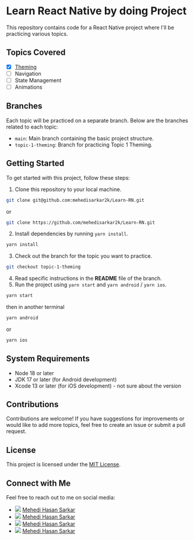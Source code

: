 # Learn React Native by doing Project

This repository contains code for a React Native project where I'll be practicing various topics.

## Topics Covered

- [x] [Theming](https://github.com/mehedisarkar2k/Learn-RN/tree/topic-1-theming)
- [ ] Navigation
- [ ] State Management
- [ ] Animations

## Branches

Each topic will be practiced on a separate branch. Below are the branches related to each topic:

- `main`: Main branch containing the basic project structure.
- `topic-1-theming`: Branch for practicing Topic 1 Theming.

## Getting Started

To get started with this project, follow these steps:

1. Clone this repository to your local machine.

```bash
git clone git@github.com:mehedisarkar2k/Learn-RN.git
```

or

```bash
git clone https://github.com/mehedisarkar2k/Learn-RN.git
```

2. Install dependencies by running `yarn install`.

```bash
yarn install
```

3. Check out the branch for the topic you want to practice.

```bash
git checkout topic-1-theming
```

4. Read specific instructions in the **README** file of the branch.
5. Run the project using `yarn start` and `yarn android` / `yarn ios`.

```bash
yarn start
```

then in another terminal

```bash
yarn android
```

or

```bash
yarn ios
```

## System Requirements

- Node 18 or later
- JDK 17 or later (for Android development)
- Xcode 13 or later (for iOS development) - not sure about the version

## Contributions

Contributions are welcome! If you have suggestions for improvements or would like to add more topics, feel free to create an issue or submit a pull request.

## License

This project is licensed under the [MIT License](LICENSE).

## Connect with Me

Feel free to reach out to me on social media:

- <img src="https://img.icons8.com/color/24/000000/twitter--v1.png"/> [Mehedi Hasan Sarkar](https://twitter.com/mehedisarkar2k)
- <img src="https://img.icons8.com/color/24/000000/linkedin.png"/> [Mehedi Hasan Sarkar](https://www.linkedin.com/in/mehedisarkar2k)
- <img src="https://img.icons8.com/material-rounded/24/000000/github.png"/> [Mehedi Hasan Sarkar](https://github.com/mehedisarkar2k)
- <img src="https://img.icons8.com/color/24/000000/facebook.png"/> [Mehedi Hasan Sarkar](https://www.facebook.com/mehedisarkar2k)
